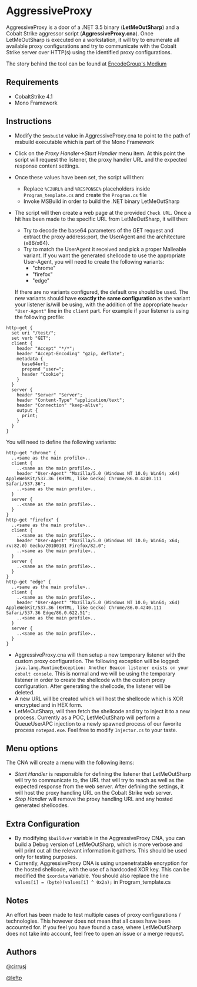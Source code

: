 # AggressiveProxy
AggressiveProxy is a door of a .NET 3.5 binary (**LetMeOutSharp**) and a Cobalt Strike aggressor script (**AggressiveProxy.cna**). Once LetMeOutSharp is executed on a workstation, it will try to enumerate all available proxy configurations and try to communicate with the Cobalt Strike server over HTTP(s) using the identified proxy configurations.

The story behind the tool can be found at [EncodeGroup's Medium](https://medium.com/encode-threat-labs/aggressiveproxy-a-tale-of-two-proxies-and-a-sad-beacon-43042a04a0d0)

## Requirements
* CobaltStrike 4.1
* Mono Framework

## Instructions
* Modify the `$msbuild` value in AggressiveProxy.cna to point to the path of msbuild executable which is part of the Mono Framework
* Click on the *Proxy Handler->Start Handler* menu item. At this point the script will request the listener, the proxy handler URL and the expected response content settings.
* Once these values have been set, the script will then:
	* Replace `%C2URL%` and `%RESPONSE%` placeholders inside `Program_template.cs` and create the `Program.cs` file
	* Invoke MSBuild in order to build the .NET binary LetMeOutSharp
* The script will then create a web page at the provided `Check URL`. Once a hit has been made to the specific URL from LetMeOutSharp, it will then:
	* Try to decode the base64 parameters of the GET request and extract the proxy address:port, the UserAgent and the architecture (x86/x64).
	* Try to match the UserAgent it received and pick a proper Malleable variant. If you want the generated shellcode to use the appropriate User-Agent, you will need to create the following variants:
	  * "chrome"
	  * "firefox"
	  * "edge"
	
	If there are no variants configured, the default one should be used. The new variants should have **exactly the same configuration** as the variant your listener is/will be using, with the addition of the appropriate `header "User-Agent"` line in the `client` part.
	For example if your listener is using the following profile:
```
http-get {
  set uri "/test/";
  set verb "GET";
  client {
    header "Accept" "*/*";
    header "Accept-Encoding" "gzip, deflate";
    metadata {
      base64url;
      prepend "user=";
      header "Cookie";
    }
  }
  server {
    header "Server" "Server";
	header "Content-Type" "application/text";
	header "Connection" "keep-alive";
	output {
	  print;
	}
  }
}
```
You will need to define the following variants:
```
http-get "chrome" {
  ..<same as the main profile>..
  client {
    ..<same as the main profile>..
    header "User-Agent" "Mozilla/5.0 (Windows NT 10.0; Win64; x64) AppleWebKit/537.36 (KHTML, like Gecko) Chrome/86.0.4240.111 Safari/537.36";
    ..<same as the main profile>..
  }
  server {
    ..<same as the main profile>..
  }
}
http-get "firefox" {
  ..<same as the main profile>..
  client {
    ..<same as the main profile>..
    header "User-Agent" "Mozilla/5.0 (Windows NT 10.0; Win64; x64; rv:82.0) Gecko/20100101 Firefox/82.0";
    ..<same as the main profile>..
  }
  server {
    ..<same as the main profile>..
  }
}
http-get "edge" {
  ..<same as the main profile>..
  client {
    ..<same as the main profile>..
    header "User-Agent" "Mozilla/5.0 (Windows NT 10.0; Win64; x64) AppleWebKit/537.36 (KHTML, like Gecko) Chrome/86.0.4240.111 Safari/537.36 Edge/86.0.622.51";
    ..<same as the main profile>..
  }
  server {
    ..<same as the main profile>..
  }
}
```

* AggressiveProxy.cna will then setup a new temporary listener with the custom proxy configuration. The following exception will be logged: `java.lang.RuntimeException: Another Beacon listener exists on your cobalt console`. This is normal and we will be using the temporary listener in order to create the shellcode with the custom proxy configuration. After generating the shellcode, the listener will be deleted.
* A new URL will be created which will host the shellcode which is XOR encrypted and in HEX form.
* LetMeOutSharp, will then fetch the shellcode and try to inject it to a new process. Currently as a POC, LetMeOutSharp will perform a QueueUserAPC injection to a newly spawned process of our favorite process `notepad.exe`. Feel free to modify `Injector.cs` to your taste.

## Menu options
The CNA will create a menu with the following items:
  * *Start Handler* is responsible for defining the listener that LetMeOutSharp will try to communicate to, the URL that will try to reach as well as the expected response from the web server. After defining the settings, it will host the proxy handling URL on the Cobalt Strike web server.
  * *Stop Handler* will remove the proxy handling URL and any hosted generated shellcodes.

## Extra Configuration

* By modifying `$buildver` variable in the AggressiveProxy CNA, you can build a Debug version of LetMeOutSharp, which is more verbose and will print out all the relevant information it gathers. This should be used only for testing purposes.
* Currently, AggressiveProxy CNA is using unpenetratable encryption for the hosted shellcode, with the use of a hardcoded XOR key. This can be modified the `$xordata` variable. You should also replace the line `values[i] = (byte)(values[i] ^ 0x2a);` in Program_template.cs

## Notes
An effort has been made to test multiple cases of proxy configurations / technologies. This however does not mean that all cases have been accounted for. If you feel you have found a case, where LetMeOutSharp does not take into account, feel free to open an issue or a merge request.

## Authors

[@cirrusj](https://github.com/cirrusj)

[@leftp](https://github.com/leftp)
